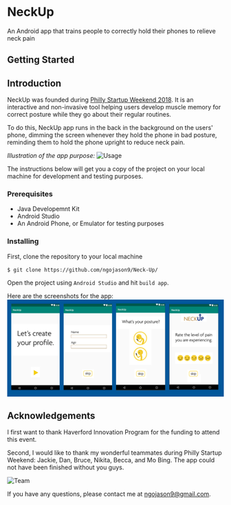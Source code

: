 # NeckUp
An Android app that trains people to correctly hold their phones to relieve neck pain

## Getting Started
## Introduction

NeckUp was founded during [Philly Startup Weekend 2018](http://communities.techstars.com/usa/phlsw/startup-weekend). It is an interactive and non-invasive tool helping users develop muscle memory for correct posture while they go about their regular routines. 

To do this, NeckUp app runs in the back in the background on the users' phone, dimming the screen whenever they hold the phone in bad posture, reminding them to hold the phone upright to reduce neck pain.

*Illustration of the app purpose:*
<img src="screenshots/neck_up_usage.jpg" alt="Usage" width="50%"/>

The instructions below will get you a copy of the project on your local machine for development and testing purposes.

### Prerequisites
- Java Developemnt Kit
- Android Studio
- An Android Phone, or Emulator for testing purposes
  
### Installing
First, clone the repository to your local machine
```
$ git clone https://github.com/ngojason9/Neck-Up/
```
Open the project using `Android Studio` and hit `build app`. 

Here are the screenshots for the app:
![Screenshots](screenshots/neck_up_screenshots.png)

## Acknowledgements
I first want to thank Haverford Innovation Program for the funding to attend this event.

Second, I would like to thank my wonderful teammates during Philly Startup Weekend: Jackie, Dan, Bruce, Nikita, Becca, and Mo Bing. The app could not have been finished without you guys.

![Team](screenshots/neck_up_team.png)

If you have any questions, please contact me at <ngojason9@gmail.com>.